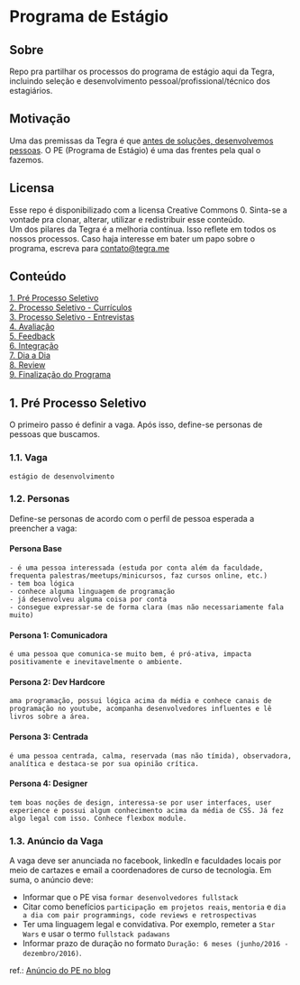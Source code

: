 # Programa de Estágio

## Sobre
Repo pra partilhar os processos do programa de estágio aqui da Tegra, incluindo seleção e desenvolvimento pessoal/profissional/técnico dos estagiários.

## Motivação
Uma das premissas da Tegra é que [antes de soluções, desenvolvemos pessoas](http://blog.tegra.me/desenvolvendo-pessoas). O PE (Programa de Estágio) é uma das frentes pela qual o fazemos.

## Licensa
Esse repo é disponibilizado com a licensa Creative Commons 0. Sinta-se a vontade pra clonar, alterar, utilizar e redistribuir esse conteúdo.  
Um dos pilares da Tegra é a melhoria contínua. Isso reflete em todos os nossos processos. Caso haja interesse em bater um papo sobre o programa, escreva para [contato@tegra.me](mailto:contato@tegra.me)  

## Conteúdo
[1. Pré Processo Seletivo](#)  
[2. Processo Seletivo - Currículos](#)  
[3. Processo Seletivo - Entrevistas](#)  
[4. Avaliação](#)  
[5. Feedback](#)  
[6. Integração](#)  
[7. Dia a Dia](#)  
[8. Review](#)  
[9. Finalização do Programa](#)  


## 1. Pré Processo Seletivo
O primeiro passo é definir a vaga. Após isso, define-se personas de pessoas que buscamos.

### 1.1. Vaga
```estágio de desenvolvimento```

### 1.2. Personas
Define-se personas de acordo com o perfil de pessoa esperada a preencher a vaga:

#### Persona Base
```
- é uma pessoa interessada (estuda por conta além da faculdade, frequenta palestras/meetups/minicursos, faz cursos online, etc.)
- tem boa lógica
- conhece alguma linguagem de programação
- já desenvolveu alguma coisa por conta
- consegue expressar-se de forma clara (mas não necessariamente fala muito)
```

#### Persona 1: Comunicadora
```
é uma pessoa que comunica-se muito bem, é pró-ativa, impacta positivamente e inevitavelmente o ambiente.
```

#### Persona 2: Dev Hardcore
```
ama programação, possui lógica acima da média e conhece canais de programação no youtube, acompanha desenvolvedores influentes e lê livros sobre a área.
```

#### Persona 3: Centrada
```
é uma pessoa centrada, calma, reservada (mas não tímida), observadora, analítica e destaca-se por sua opinião crítica.
```

#### Persona 4: Designer
```
tem boas noções de design, interessa-se por user interfaces, user experience e possui algum conhecimento acima da média de CSS. Já fez algo legal com isso. Conhece flexbox module.
```

### 1.3. Anúncio da Vaga
A vaga deve ser anunciada no facebook, linkedIn e faculdades locais por meio de cartazes e email a coordenadores de curso de tecnologia. Em suma, o anúncio deve:  
- Informar que o PE visa ```formar desenvolvedores fullstack```    
- Citar como benefícios ```participação em projetos reais```, ```mentoria``` e ```dia a dia com pair programmings, code reviews e retrospectivas```  
- Ter uma linguagem legal e convidativa. Por exemplo, remeter a ```Star Wars``` e usar o termo ```fullstack padawans```  
- Informar prazo de duração no formato ```Duração: 6 meses (junho/2016 - dezembro/2016)```.  

ref.: [Anúncio do PE no blog](http://blog.tegra.me/programa-de-estagio-integrado-vagas-abertas/)
